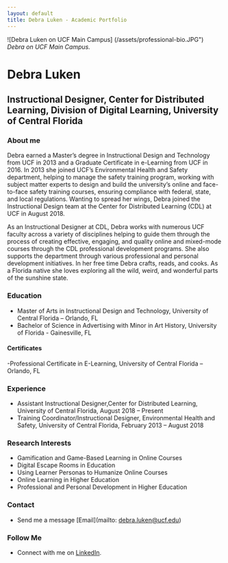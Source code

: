 ```yaml
---
layout: default
title: Debra Luken - Academic Portfolio
---
```

 ![Debra Luken on UCF Main Campus] (/assets/professional-bio.JPG")  
*Debra on UCF Main Campus.*


# Debra Luken

## Instructional Designer, Center for Distributed Learning, Division of Digital Learning, University of Central Florida  

### About me
Debra earned a Master’s degree in Instructional Design and Technology from UCF in 2013 and a Graduate Certificate in e-Learning from UCF in 2016. In 2013 she joined  UCF’s Environmental Health and Safety department, helping to manage the safety training program, working with subject matter experts to design and build the university’s online and face-to-face safety training courses, ensuring compliance with federal, state, and local regulations. Wanting to spread her wings, Debra joined the Instructional Design team at the Center for Distributed Learning (CDL) at UCF in August 2018.

As an Instructional Designer at CDL, Debra works with numerous UCF faculty across a variety of disciplines helping to guide them through the process of creating effective, engaging, and quality online and mixed-mode courses through the CDL professional development programs. She also supports the department through various professional and personal development initiatives.
In  her free time Debra crafts, reads, and cooks. As a Florida native she loves exploring all the wild, weird, and wonderful parts of the sunshine state.

### Education

- Master of Arts in Instructional Design and Technology, University of Central Florida – Orlando, FL  
- Bachelor of Science in Advertising with Minor in Art History, University of Florida - Gainesville, FL

#### Certificates
-Professional Certificate in E-Learning, University of Central Florida – Orlando, FL

### Experience

- Assistant Instructional Designer,Center for Distributed Learning, University of Central Florida, August 2018 – Present
- Training Coordinator/Instructional Designer, Environmental Health and Safety, University of Central Florida, February 2013 – August 2018
  
### Research Interests
- Gamification and Game-Based Learning in Online Courses
- Digital Escape Rooms in Education
- Using Learner Personas to Humanize Online Courses
- Online Learning in Higher Education
- Professional and Personal Development in Higher Education


### Contact
- Send me a message [Email](mailto: debra.luken@ucf.edu)

### Follow Me

- Connect with me on [LinkedIn](https://www.linkedin.com/in/debra-luken).



